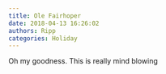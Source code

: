 ```yaml
---
title: Ole Fairhoper
date: 2018-04-13 16:26:02
authors: Ripp
categories: Holiday
---
```


 Oh my goodness. This is really mind blowing